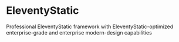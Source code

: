 # EleventyStatic
Professional EleventyStatic framework with EleventyStatic-optimized enterprise-grade and enterprise modern-design capabilities
